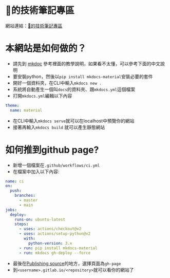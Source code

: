 # 🦎的技術筆記專區
網站連結：[🦎的技術筆記專區](https://htlin222.github.io/vimwiki/)

# 本網站是如何做的？
* 請先到 [mkdoc](https://github.com/htlin222) 參考裡面的教學說明，如果看不太懂，可以參考下面的中文說明
* 要安裝python，然後以`pip install mkdocs-material`安裝必要的套件
* 開好一個資料夾，在CLI中輸入`mkdocs new .`
* 系統將自動產生一個叫`docs`的資料夾、跟`mkdocs.yml`這個檔案
* 打開`mkdocs.yml`編輯以下內容
```yml
theme:
  name: material
```
* 在CLI中輸入`mkdocs serve`就可以在localhost中預覽你的網站
* 接著再輸入`mkdocs build` 就可以產生靜態網站

# 如何推到github page?
* 新增一個檔案在`.github/workflows/ci.yml`
* 在檔案中加入以下內容:
```yml
name: ci
on:
  push:
    branches:
      - master
      - main
jobs:
  deploy:
    runs-on: ubuntu-latest
    steps:
      - uses: actions/checkout@v2
      - uses: actions/setup-python@v2
        with:
          python-version: 3.x
      - run: pip install mkdocs-material
      - run: mkdocs gh-deploy --force
```
* 最後在[Publishing source](https://docs.github.com/en/pages/getting-started-with-github-pages/configuring-a-publishing-source-for-your-github-pages-site)的地方，選擇頁面為`gh-page`
* 到`<username>.gitlab.io/<repository>`就可以看你的網站了
